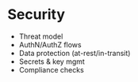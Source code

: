 # Security
- Threat model
- AuthN/AuthZ flows
- Data protection (at-rest/in-transit)
- Secrets & key mgmt
- Compliance checks
